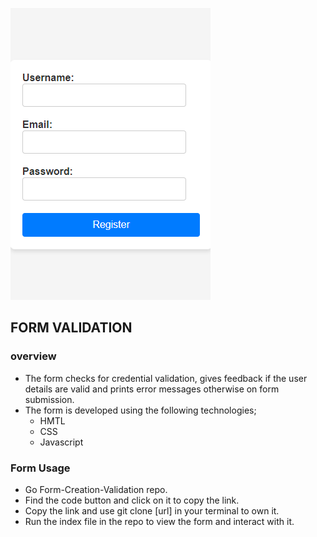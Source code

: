 ![alt text](form.png)
## FORM VALIDATION 
### overview  
- The form checks for credential validation, gives feedback if the user details are valid and prints error messages otherwise on form submission.  
- The form is developed using the following technologies;
    - HMTL
    - CSS
    - Javascript

### Form Usage
- Go Form-Creation-Validation repo.
- Find the code button and click on it to copy the link.
- Copy the link and use git clone [url] in your terminal to own it.
- Run the index file in the repo to view the form and interact with it.